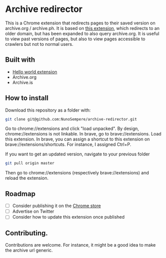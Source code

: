 # Archive redirector

This is a Chrome extension that redirects pages to their saved version on archive.org / archive.ph. It is based on [this extension](https://chromewebstore.google.com/detail/archivetoday-automator/mmhadhnchpgicjlmlcdfaapkekknnkha?hl=en-US), which redirects to an older domain, but has been expanded to also query archive.org. It is useful to view past versions of pages, but also to view pages accessible to crawlers but not to normal users.

## Built with

- [Hello world extension](https://developer.chrome.com/docs/extensions/get-started/tutorial/hello-world)
- Archive.org
- Archive.is 

## How to install

Download this repository as a folder with:

```sh
git clone git@github.com:NunoSempere/archive-redirector.git
```

Go to chrome://extensions and click "load unpacked". By design, chrome://extensions is not linkable. In brave, go to brave://extensions. Load this extension. In brave, you can assign a shortcut to this extension on brave://extensions/shortcuts. For instance, I assigned Ctrl+P.

If you want to get an updated version, navigate to your previous folder 

```sh
git pull origin master
```

Then go to chrome://extensions (respectively brave://extensions) and reload the extension.

## Roadmap

- [ ] Consider publishing it on the [Chrome store](https://developer.chrome.com/docs/webstore/publish)
- [ ] Advertise on Twitter
- [ ] Consider how to update this extension once published

## Contributing.

Contributions are welcome. For instance, it might be a good idea to make the archive url generic. 
